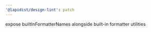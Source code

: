```yaml
---
'@lapidist/design-lint': patch
---
```


expose builtInFormatterNames alongside built-in formatter utilities
